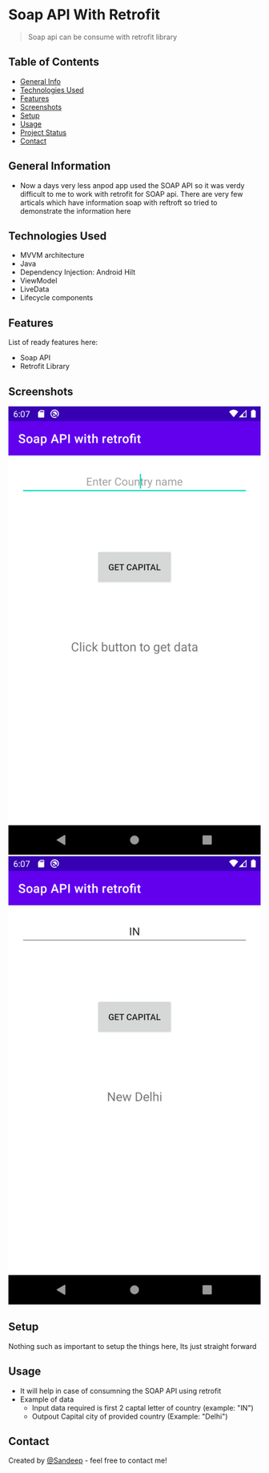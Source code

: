 # Soap API With Retrofit
> Soap api can be consume with retrofit library

## Table of Contents
* [General Info](#general-information)
* [Technologies Used](#technologies-used)
* [Features](#features)
* [Screenshots](#screenshots)
* [Setup](#setup)
* [Usage](#usage)
* [Project Status](#project-status)
* [Contact](#contact)
<!-- * [License](#license) -->


## General Information
- Now a days very less anpod app used the SOAP API so it was verdy difficult to me to work with retrofit for SOAP api. There are very few articals which have information soap with reftroft so tried to demonstrate the information here


## Technologies Used
- MVVM architecture
- Java
- Dependency Injection: Android Hilt
- ViewModel
- LiveData
- Lifecycle components


## Features
List of ready features here:
- Soap API
- Retrofit Library 


## Screenshots
![Example screenshot](./screenshot1.png)
![Example screenshot](./screenshot2.png)
<!-- If you have screenshots you'd like to share, include them here. -->


## Setup
Nothing such as important to setup the things here, Its just straight forward


## Usage
- It will help in case of consumning the SOAP API using retrofit
- Example of data
    - Input data required is first 2 captal letter of country (example: "IN")
    - Outpout Capital city of provided country (Example: "Delhi")


## Contact
Created by [@Sandeep](https://sandeepksatpute.wixsite.com/resume) - feel free to contact me!


<!-- Optional -->
<!-- ## License -->
<!-- This project is open source and available under the [... License](). -->

<!-- You don't have to include all sections - just the one's relevant to your project -->
